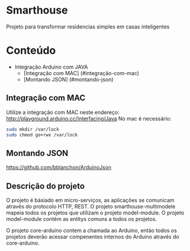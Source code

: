 Smarthouse
===========================================

Projeto para transformar residencias simples em casas inteligentes

# Conteúdo
- Integração Arduino com JAVA
  - [Integração com MAC] (#integração-com-mac)
  - [Montando JSON] (#montando-json)

## Integração com MAC
Utilize a integração com MAC neste endereço: http://playground.arduino.cc/Interfacing/Java
No mac é necessário:

```bash
sudo mkdir /var/lock
sudo chmod go+rwx /var/lock
```

## Montando JSON
https://github.com/bblanchon/ArduinoJson

## Descrição do projeto
O projeto é básiado em micro-serviços, as aplicações se comunicam através do protocolo HTTP, REST. O projeto smarthouse-multimodele mapeia todos os projetos que utilizam o projeto model-module. O projeto model-module contém as entitys comuns a todos os projetos.

O projeto core-arduino contem a chamada ao Arduino, então todos os projetos deverão acessar compenentes internos do Arduino através do core-arduino.